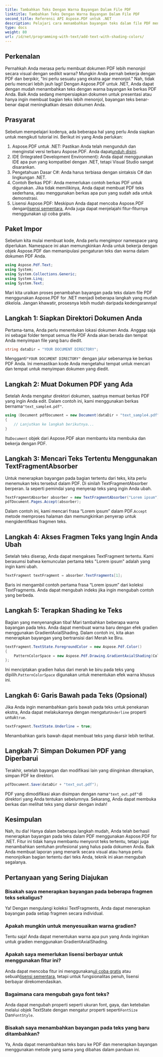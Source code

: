 ```yaml
---
title: Tambahkan Teks Dengan Warna Bayangan Dalam File PDF
linktitle: Tambahkan Teks Dengan Warna Bayangan Dalam File PDF
second_title: Referensi API Aspose.PDF untuk .NET
description: Pelajari cara menambahkan bayangan teks dalam file PDF menggunakan Aspose.PDF for .NET dengan tutorial langkah demi langkah ini. Sesuaikan dokumen Anda dengan gradien berwarna.
type: docs
weight: 80
url: /id/net/programming-with-text/add-text-with-shading-colors/
---
```

## Perkenalan

Pernahkah Anda merasa perlu membuat dokumen PDF lebih menonjol secara visual dengan sedikit warna? Mungkin Anda pernah bekerja dengan PDF dan berpikir, "Ini perlu sesuatu yang ekstra agar menonjol." Nah, tidak perlu mencari lebih jauh lagi! Dengan Aspose.PDF untuk .NET, Anda dapat dengan mudah menambahkan teks dengan warna bayangan ke berkas PDF Anda. Baik Anda sedang mempersiapkan dokumen untuk presentasi atau hanya ingin membuat bagian teks lebih menonjol, bayangan teks benar-benar dapat meningkatkan desain dokumen Anda.

## Prasyarat

Sebelum mempelajari kodenya, ada beberapa hal yang perlu Anda siapkan untuk mengikuti tutorial ini. Berikut ini yang Anda perlukan:

1.  Aspose.PDF untuk .NET: Pastikan Anda telah mengunduh dan menginstal versi terbaru Aspose.PDF. Anda dapat[unduh disini](https://releases.aspose.com/pdf/net/).
2. IDE (Integrated Development Environment): Anda dapat menggunakan IDE apa pun yang kompatibel dengan .NET, tetapi Visual Studio sangat disarankan.
3. Pengetahuan Dasar C#: Anda harus terbiasa dengan sintaksis C# dan lingkungan .NET.
4. Contoh Berkas PDF: Anda memerlukan contoh berkas PDF untuk digunakan. Jika tidak memilikinya, Anda dapat membuat PDF teks sederhana, atau menggunakan berkas apa pun yang sudah ada untuk demonstrasi.
5.  Lisensi Aspose.PDF: Meskipun Anda dapat mencoba Aspose.PDF dengan[lisensi sementara](https://purchase.aspose.com/temporary-license/), Anda juga dapat menjelajahi fitur-fiturnya menggunakan uji coba gratis.

## Paket Impor

Sebelum kita mulai membuat kode, Anda perlu mengimpor namespace yang diperlukan. Namespace ini akan memungkinkan Anda untuk bekerja dengan objek Aspose.PDF dan memanipulasi pengaturan teks dan warna dalam dokumen PDF Anda.

```csharp
using Aspose.Pdf.Text;
using System;
using System.Collections.Generic;
using System.Linq;
using System.Text;
```

Mari kita uraikan proses penambahan bayangan pada teks dalam file PDF menggunakan Aspose.PDF for .NET menjadi beberapa langkah yang mudah dikelola. Jangan khawatir, prosesnya lebih mudah daripada kedengarannya!

## Langkah 1: Siapkan Direktori Dokumen Anda

Pertama-tama, Anda perlu menentukan lokasi dokumen Anda. Anggap saja ini sebagai folder tempat semua file PDF Anda akan berada dan tempat Anda menyimpan file yang baru diedit.

```csharp
string dataDir = "YOUR DOCUMENT DIRECTORY";
```

 Mengganti`"YOUR DOCUMENT DIRECTORY"` dengan jalur sebenarnya ke berkas PDF Anda. Ini memastikan kode Anda mengetahui tempat untuk mencari dan tempat untuk menyimpan dokumen yang diedit.

## Langkah 2: Muat Dokumen PDF yang Ada

Setelah Anda mengatur direktori dokumen, saatnya memuat berkas PDF yang ingin Anda edit. Dalam contoh ini, kami menggunakan berkas bernama`"text_sample4.pdf"`.

```csharp
using (Document pdfDocument = new Document(dataDir + "text_sample4.pdf"))
{
    // Lanjutkan ke langkah berikutnya...
}
```

 Itu`Document` objek dari Aspose.PDF akan membantu kita membuka dan bekerja dengan PDF.

## Langkah 3: Mencari Teks Tertentu Menggunakan TextFragmentAbsorber

Untuk menerapkan bayangan pada bagian tertentu dari teks, kita perlu menemukan teks tersebut dalam PDF. Di sinilah TextFragmentAbsorber berperan. Ia seperti pemindai yang menyerap teks yang ingin Anda ubah.

```csharp
TextFragmentAbsorber absorber = new TextFragmentAbsorber("Lorem ipsum");
pdfDocument.Pages.Accept(absorber);
```

 Dalam contoh ini, kami mencari frasa “Lorem ipsum” dalam PDF.`Accept` metode memproses halaman dan memungkinkan penyerap untuk mengidentifikasi fragmen teks.

## Langkah 4: Akses Fragmen Teks yang Ingin Anda Ubah

Setelah teks diserap, Anda dapat mengakses TextFragment tertentu. Kami berasumsi bahwa kemunculan pertama teks "Lorem ipsum" adalah yang ingin kami ubah.

```csharp
TextFragment textFragment = absorber.TextFragments[1];
```

Baris ini mengambil contoh pertama frasa “Lorem ipsum” dari koleksi TextFragments. Anda dapat mengubah indeks jika ingin mengubah contoh yang berbeda.

## Langkah 5: Terapkan Shading ke Teks

Bagian yang menyenangkan tiba! Mari tambahkan beberapa warna bayangan pada teks. Anda dapat membuat warna baru dengan efek gradien menggunakan GradientAxialShading. Dalam contoh ini, kita akan menerapkan bayangan yang bertransisi dari Merah ke Biru.

```csharp
textFragment.TextState.ForegroundColor = new Aspose.Pdf.Color()
{
    PatternColorSpace = new Aspose.Pdf.Drawing.GradientAxialShading(Color.Red, Color.Blue)
};
```

 Ini menciptakan gradien halus dari merah ke biru pada teks yang dipilih.`PatternColorSpace` digunakan untuk menentukan efek warna khusus ini.

## Langkah 6: Garis Bawah pada Teks (Opsional)

 Jika Anda ingin menambahkan garis bawah pada teks untuk penekanan ekstra, Anda dapat melakukannya dengan mengatur`Underline` properti untuk`true`.

```csharp
textFragment.TextState.Underline = true;
```

Menambahkan garis bawah dapat membuat teks yang diarsir lebih terlihat.

## Langkah 7: Simpan Dokumen PDF yang Diperbarui

Terakhir, setelah bayangan dan modifikasi lain yang diinginkan diterapkan, simpan PDF ke direktori.

```csharp
pdfDocument.Save(dataDir + "text_out.pdf");
```

 PDF yang dimodifikasi akan disimpan dengan nama`"text_out.pdf"`di direktori yang Anda tentukan sebelumnya. Sekarang, Anda dapat membuka berkas dan melihat teks yang diarsir dengan indah!

## Kesimpulan

Nah, itu dia! Hanya dalam beberapa langkah mudah, Anda telah berhasil menerapkan bayangan pada teks dalam PDF menggunakan Aspose.PDF for .NET. Fitur ini tidak hanya membantu menyorot teks tertentu, tetapi juga menambahkan sentuhan profesional yang halus pada dokumen Anda. Baik Anda membuat laporan yang menarik secara visual atau hanya perlu menonjolkan bagian tertentu dari teks Anda, teknik ini akan mengubah segalanya.


## Pertanyaan yang Sering Diajukan

### Bisakah saya menerapkan bayangan pada beberapa fragmen teks sekaligus?
Ya! Dengan mengulangi koleksi TextFragments, Anda dapat menerapkan bayangan pada setiap fragmen secara individual.

### Apakah mungkin untuk menyesuaikan warna gradien?
Tentu saja! Anda dapat menentukan warna apa pun yang Anda inginkan untuk gradien menggunakan GradientAxialShading.

### Apakah saya memerlukan lisensi berbayar untuk menggunakan fitur ini?
 Anda dapat mencoba fitur ini menggunakan[uji coba gratis](https://releases.aspose.com/) atau sebuah[lisensi sementara](https://purchase.aspose.com/temporary-license/), tetapi untuk fungsionalitas penuh, lisensi berbayar direkomendasikan.

### Bagaimana cara mengubah gaya font teks?
 Anda dapat mengubah properti seperti ukuran font, gaya, dan ketebalan melalui objek TextState dengan mengatur properti seperti`FontSize` Dan`FontStyle`.

### Bisakah saya menambahkan bayangan pada teks yang baru ditambahkan?
Ya, Anda dapat menambahkan teks baru ke PDF dan menerapkan bayangan menggunakan metode yang sama yang dibahas dalam panduan ini.